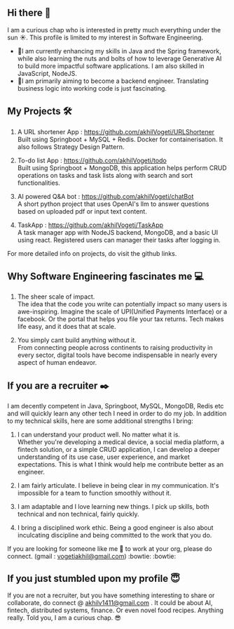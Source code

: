 ## Hi there 👋

I am a curious chap who is interested in pretty much everything under the sun :sunny:. This profile is limited to my interest in Software Engineering.

- :seedling:I am currently enhancing my skills in Java and the Spring framework, while also learning the nuts and bolts of how to leverage Generative AI to build more 
     impactful software applications. I am also skilled in JavaScript, NodeJS.
- :telescope:I am primarily aiming to become a backend engineer. Translating business logic into working code is just fascinating. 

## My Projects :hammer_and_wrench: 

1. A URL shortener App : https://github.com/akhilVogeti/URLShortener <br>
   Built using Springboot + MySQL + Redis. Docker for containerisation. It also follows Strategy Design Pattern.

2. To-do list App : https://github.com/akhilVogeti/todo <br>
   Built using Springboot + MongoDB, this application helps perform CRUD operations on tasks and task lists along with search and sort functionalities.

3. AI powered Q&A bot : https://github.com/akhilVogeti/chatBot <br>
   A short python project that uses OpenAI's llm to answer questions based on uploaded pdf or input text content.

4. TaskApp : https://github.com/akhilVogeti/TaskApp <br>
   A task manager app with NodeJS backend, MongoDB, and a basic UI using react. Registered users can manager their tasks after logging in.

   
For more detailed info on projects, do visit the github links.

## Why Software Engineering fascinates me :computer: 

1. The sheer scale of impact. <br>
   The idea that the code you write can potentially impact so many users is awe-inspiring. Imagine the scale of UPI(Unified Payments Interface) or a facebook. Or the 
   portal that helps you file your tax returns. Tech makes life easy, and it does that at scale.
   
3. You simply cant build anything without it. <br>
   From connecting people across continents to raising productivity in every sector, digital tools have become indispensable 
   in nearly every aspect of human endeavor.


## If you are a recruiter :black_nib:

I am decently competent in Java, Springboot, MySQL, MongoDB, Redis etc and will quickly learn any other tech I need in order to do my job. In addition to my technical skills, here are some additional strengths I bring: 

1. I can understand your product well. No matter what it is. <br>
   Whether you're developing a medical device, a social media platform, a fintech solution, or a simple CRUD application, I can develop a deeper understanding of its use 
   case, user experience, and market expectations. This is what I think would help me contribute better as an engineer. 
   
3. I am fairly articulate. I believe in being clear in my communication. It's impossible for a team to function smoothly without it. 

4. I am adaptable and I love learning new things. I pick up skills, both technical and non technical, fairly quickly.

5. I bring a disciplined work ethic. Being a good engineer is also about inculcating discipline and being committed to the work that you do.

If you are looking for someone like me :raising_hand: to work at your org, please do connect. (gmail : vogetiakhil@gmail.com) :bowtie: :bowtie:



## If you just stumbled upon my profile :innocent:

If you are not a recruiter, but you have something interesting to share or collaborate, do connect @ akhilv1411@gmail.com . It could be about AI, fintech, distributed systems, finance. Or even novel food recipes. Anything really. Told you, I am a curious chap. :sunglasses:
   

